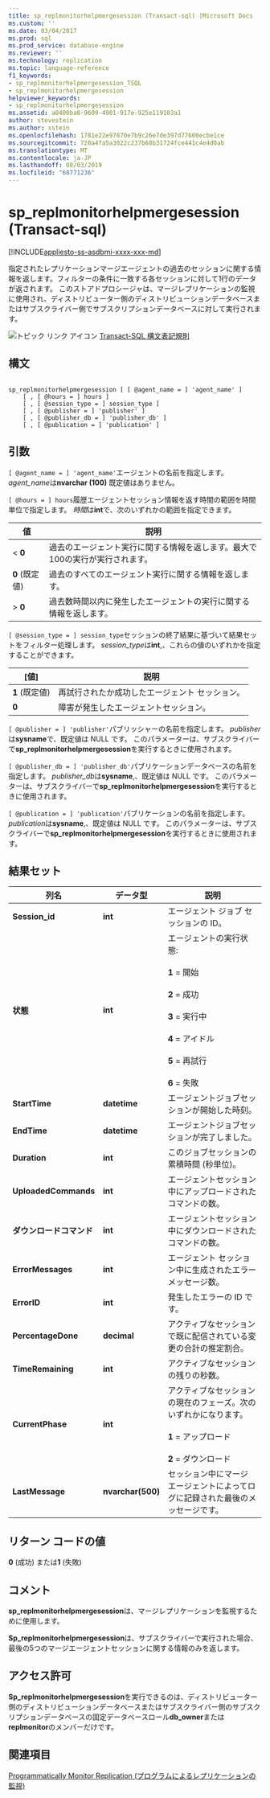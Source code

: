 ```yaml
---
title: sp_replmonitorhelpmergesession (Transact-sql) |Microsoft Docs
ms.custom: ''
ms.date: 03/04/2017
ms.prod: sql
ms.prod_service: database-engine
ms.reviewer: ''
ms.technology: replication
ms.topic: language-reference
f1_keywords:
- sp_replmonitorhelpmergesession_TSQL
- sp_replmonitorhelpmergesession
helpviewer_keywords:
- sp_replmonitorhelpmergesession
ms.assetid: a0400ba8-9609-4901-917e-925e119103a1
author: stevestein
ms.author: sstein
ms.openlocfilehash: 1781e22e97870e7b9c26e7de397d77600ecbe1ce
ms.sourcegitcommit: 728a4fa5a3022c237b68b31724fce441c4e4d0ab
ms.translationtype: MT
ms.contentlocale: ja-JP
ms.lasthandoff: 08/03/2019
ms.locfileid: "68771236"
---
```

# <a name="spreplmonitorhelpmergesession-transact-sql"></a>sp_replmonitorhelpmergesession (Transact-sql)
[!INCLUDE[appliesto-ss-asdbmi-xxxx-xxx-md](../../includes/appliesto-ss-asdbmi-xxxx-xxx-md.md)]

  指定されたレプリケーションマージエージェントの過去のセッションに関する情報を返します。フィルターの条件に一致する各セッションに対して1行のデータが返されます。 このストアドプロシージャは、マージレプリケーションの監視に使用され、ディストリビューター側のディストリビューションデータベースまたはサブスクライバー側でサブスクリプションデータベースに対して実行されます。  
  
 ![トピック リンク アイコン](../../database-engine/configure-windows/media/topic-link.gif "トピック リンク アイコン") [Transact-SQL 構文表記規則](../../t-sql/language-elements/transact-sql-syntax-conventions-transact-sql.md)  
  
## <a name="syntax"></a>構文  
  
```  
  
sp_replmonitorhelpmergesession [ [ @agent_name = ] 'agent_name' ]  
    [ , [ @hours = ] hours ]  
    [ , [ @session_type = ] session_type ]  
    [ , [ @publisher = ] 'publisher' ]  
    [ , [ @publisher_db = ] 'publisher_db' ]  
    [ , [ @publication = ] 'publication' ]   
```  
  
## <a name="arguments"></a>引数  
`[ @agent_name = ] 'agent_name'`エージェントの名前を指定します。 *agent_name*は**nvarchar (100)** 既定値はありません。  
  
`[ @hours = ] hours`履歴エージェントセッション情報を返す時間の範囲を時間単位で指定します。 *時間*は**int**で、次のいずれかの範囲を指定できます。  
  
|値|説明|  
|-----------|-----------------|  
|< **0**|過去のエージェント実行に関する情報を返します。最大で100の実行が実行されます。|  
|**0** (既定値)|過去のすべてのエージェント実行に関する情報を返します。|  
|> **0**|過去数時間以内に発生したエージェントの実行に関する情報を返します。|  
  
`[ @session_type = ] session_type`セッションの終了結果に基づいて結果セットをフィルター処理します。 *session_type*は**int**,、これらの値のいずれかを指定することができます。  
  
|[値]|説明|  
|-----------|-----------------|  
|**1** (既定値)|再試行されたか成功したエージェント セッション。|  
|**0**|障害が発生したエージェントセッション。|  
  
`[ @publisher = ] 'publisher'`パブリッシャーの名前を指定します。 *publisher*は**sysname**で、既定値は NULL です。 このパラメーターは、サブスクライバーで**sp_replmonitorhelpmergesession**を実行するときに使用されます。  
  
`[ @publisher_db = ] 'publisher_db'`パブリケーションデータベースの名前を指定します。 *publisher_db*は**sysname**,、既定値は NULL です。 このパラメーターは、サブスクライバーで**sp_replmonitorhelpmergesession**を実行するときに使用されます。  
  
`[ @publication = ] 'publication'`パブリケーションの名前を指定します。 *publication*は**sysname**,、既定値は NULL です。 このパラメーターは、サブスクライバーで**sp_replmonitorhelpmergesession**を実行するときに使用されます。  
  
## <a name="result-sets"></a>結果セット  
  
|列名|データ型|説明|  
|-----------------|---------------|-----------------|  
|**Session_id**|**int**|エージェント ジョブ セッションの ID。|  
|**状態**|**int**|エージェントの実行状態:<br /><br /> **1** = 開始<br /><br /> **2** = 成功<br /><br /> **3** = 実行中<br /><br /> **4** = アイドル<br /><br /> **5** = 再試行<br /><br /> **6** = 失敗|  
|**StartTime**|**datetime**|エージェントジョブセッションが開始した時刻。|  
|**EndTime**|**datetime**|エージェントジョブセッションが完了しました。|  
|**Duration**|**int**|このジョブセッションの累積時間 (秒単位)。|  
|**UploadedCommands**|**int**|エージェントセッション中にアップロードされたコマンドの数。|  
|**ダウンロードコマンド**|**int**|エージェントセッション中にダウンロードされたコマンドの数。|  
|**ErrorMessages**|**int**|エージェント セッション中に生成されたエラー メッセージ数。|  
|**ErrorID**|**int**|発生したエラーの ID です。|  
|**PercentageDone**|**decimal**|アクティブなセッションで既に配信されている変更の合計の推定割合。|  
|**TimeRemaining**|**int**|アクティブなセッションの残りの秒数。|  
|**CurrentPhase**|**int**|アクティブなセッションの現在のフェーズ。次のいずれかになります。<br /><br /> **1** = アップロード<br /><br /> **2** = ダウンロード|  
|**LastMessage**|**nvarchar(500)**|セッション中にマージ エージェントによってログに記録された最後のメッセージです。|  
  
## <a name="return-code-values"></a>リターン コードの値  
 **0** (成功) または**1** (失敗)  
  
## <a name="remarks"></a>コメント  
 **sp_replmonitorhelpmergesession**は、マージレプリケーションを監視するために使用します。  
  
 **Sp_replmonitorhelpmergesession**は、サブスクライバーで実行された場合、最後の5つのマージエージェントセッションに関する情報のみを返します。  
  
## <a name="permissions"></a>アクセス許可  
 **Sp_replmonitorhelpmergesession**を実行できるのは、ディストリビューター側のディストリビューションデータベースまたはサブスクライバー側のサブスクリプションデータベースの固定データベースロール**db_owner**または**replmonitor**のメンバーだけです。  
  
## <a name="see-also"></a>関連項目  
 [Programmatically Monitor Replication (プログラムによるレプリケーションの監視)](../../relational-databases/replication/monitor/programmatically-monitor-replication.md)  
  
  
